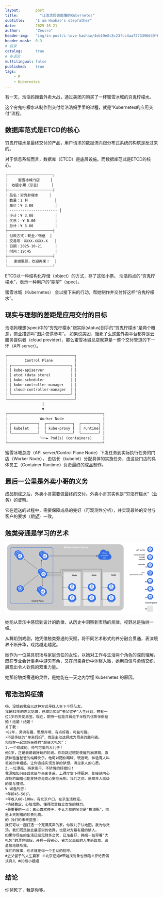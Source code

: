 ```yaml
---
layout:       post
title:          "让浩浩妈也能懂的Kubernetes"
subtitle:     "I am Haohao's stepfather"
date:         2025-10-21
author:       "Zeusro"
header-img:   "img/in-post/i-love-haohao/4eb19e8c8c23fcc4aa7273396639f6df.jpg"
header-mask:  0.3
# 目录
catalog:      true
# 多语言
multilingual: false
published:    true
tags:
    - P
    - Kubernetes
---
```


有一天，浩浩妈蹭着外卖大战，通过美团闪购买了一杯蜜雪冰城的穷鬼柠檬水。

这个穷鬼柠檬水从制作到交付给浩浩妈手里的过程，就是“Kubernetes的应用交付”流程。

## 数据库范式是ETCD的核心

穷鬼柠檬水是最终交付的产品，用户请求的数据流向跟分布式系统的构筑是反过来的。

对于信息系统而言，数据库（ETCD）是底层设施。而数据库范式是ETCD的核心。

```蜜雪冰城
┌─────────────────────┐
│     蜜雪冰城门店     │
│  收银小票（示意）     │
├─────────────────────┤
│ 品名：穷鬼柠檬水     │
│ 数量：1 杯            │
│ 单价：¥ 3.00          │
│ ---------------------- │
│ 小计：¥ 3.00          │
│ 优惠：-¥ 0.00         │
│ 总计：¥ 3.00          │
├─────────────────────┤
│ 付款方式：现金／微信  │
│ 交易号：XXXX-XXXX-X   │
│ 日期：2025-10-21      │
│ 时间：19:45           │
├─────────────────────┤
│   谢谢惠顾，欢迎再来！  │
└─────────────────────┘
```

ETCD以一种结构化存储（object）的方式，存了这张小票。
浩浩妈点的“穷鬼柠檬水”，表示一种用户的“期望”（spec）。

蜜雪冰城（Kubernetes） 会以接下来的行动，帮她制作并交付好这杯“穷鬼柠檬水”。

## 现实与理想的差距是应用交付的目标

浩浩妈理想(spec)中的“穷鬼柠檬水”跟实际(status)到手的“穷鬼柠檬水”是两个概念，商业描述叫“图片仅供参考”。
如果说美团、饿死了么这些外卖平台都算是云服务提供者（cloud provider），那么蜜雪冰城总店就算是一整个交付管道的下一环（API server）。

```draw
┌───────────────────────────────┐
│        Control Plane          │
│ ┌───────────────────────────┐ │
│ │ kube-apiserver            │ │
│ │ etcd (data store)         │ │
│ │ kube-scheduler            │ │
│ │ kube-controller-manager   │ │
│ │ cloud-controller-manager  │ │
│ └───────────────────────────┘ │
└───────────────────────────────┘
                 │
                 ▼
┌────────────────────────────────────────────┐
│               Worker Node                  │
│ ┌────────────┐  ┌────────────┐  ┌────────┐ │
│ │ kubelet    │  │ kube-proxy │  │ runtime│ │
│ └────────────┘  └────────────┘  └────────┘ │
│               └──► Pod(s) (containers)     │
└────────────────────────────────────────────┘
```

蜜雪冰城总店（API server/Control Plane Node）下发任务到实际执行任务的门店（Worker Node），
由店长（kubelet）分配具体的实施任务，由这些门店的具体员工（Container Runtime）负责最终的成品制作。

## 最后一公里是外卖小哥的义务

成品制成之后，外卖小哥需要做最终的交付。外卖小哥其实也是“穷鬼柠檬水”（业务）的督察。

它在运送的过程中，需要保障成品的完好（可观测性分析），并实现最终的交付与客户的要求（期望）一致。

## 触类旁通是学习的艺术

![svg](/img/in-post/i-love-haohao/components-of-kubernetes.svg)

她能从音乐中感悟到设计的韵律，从历史中洞察到市场的规律，视野总是独树一帜。

从舞蹈到戏剧，她凭借触类旁通的天赋，将不同艺术形式的养分融会贯通，表演境界不断升华，戏路越走越宽。

她作为一位兼具职场与家庭责任的女性，以她对工作与生活两个角色的深刻理解，既在专业会计事务中游刃有余，又在母亲身份中体察入微，她用自信与柔情交织，展现出令人钦佩的双重力量。

她那份触类旁通的灵性，是她能在一天之内学懂 Kubernetes 的原因。

## 帮浩浩妈征婚

```money
嗨，没想到我会以这种方式寻找人生下半场队友。
我是82年的东北姑娘，已成功实现“去父留子”人生计划，拥有一
位1岁的天使男宝。现在，期待一位能并肩走下半程的优质伴侣结
婚！结婚！结婚！
关于我：
•82年，灵魂有趣，思想开明，有点好看，可盐可甜。
•不是传统的“单亲妈妈”，而是主动选择成为母亲的胜利者。
和我在一起您将获得的“超值大礼包”：
1.一个现成的、帅气可爱的大儿子！
他1岁，正是最萌最好玩的阶段。你将跳过喂奶夜醒的崩溃期，直
接体验当爸爸的纯粹快乐。他可以陪你踢球、玩游戏，体验有人叫
爸爸的幸福感，让你直接实现当爹的梦想，满足家人的心愿。
2.一位漂亮、持家能干、不矫情的好媳妇！
我深知如何经营家庭与亲密关系。上得厅堂下得厨房，能接纳内心
深处的幽暗也能支持你走向心安与光明。我们之间，是成年人高级
的爱与懂得。
V 诚邀的您：
•年龄45-50岁。
•年收入60-100w，有北京户口，在京生活稳定。
•情绪稳定，心智成熟，懂得欣赏独立女性的魅力。
•最重要的一点：真心喜欢孩子，不认为我的宝贝是“拖油瓶”，而
是上天附赠的珍贵礼物。
的 我们的未来蓝图：
我们可以一起打造一个充满笑声的家。你教儿子认地图，我为你煲
汤。我们既是彼此最坚实的依靠，也是对方最有趣的情人。
如果你现在的生活已经无财务之忧，已准备好，拥抱一位带着“大
礼包”的漂亮媳妇，开启一段省心、省力又高级的人生新篇章，请
勇敢地联系我。
我们的故事，也许就差你一个主动的招呼。
#去父留子的人生赢家 ＃北京征婚#带娃找对象也很酷＃拒绝丧偶
式育儿 #80后小姐姐
```

## 结论

你爸死了，我是你爹。